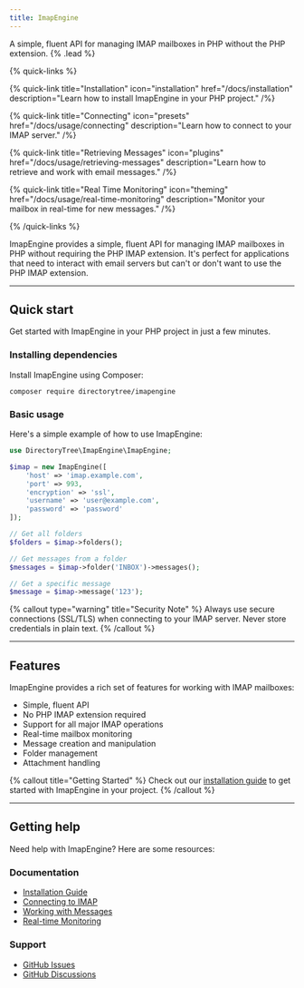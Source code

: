 ```yaml
---
title: ImapEngine
---
```


A simple, fluent API for managing IMAP mailboxes in PHP without the PHP extension. {% .lead %}

{% quick-links %}

{% quick-link title="Installation" icon="installation" href="/docs/installation" description="Learn how to install ImapEngine in your PHP project." /%}

{% quick-link title="Connecting" icon="presets" href="/docs/usage/connecting" description="Learn how to connect to your IMAP server." /%}

{% quick-link title="Retrieving Messages" icon="plugins" href="/docs/usage/retrieving-messages" description="Learn how to retrieve and work with email messages." /%}

{% quick-link title="Real Time Monitoring" icon="theming" href="/docs/usage/real-time-monitoring" description="Monitor your mailbox in real-time for new messages." /%}

{% /quick-links %}

ImapEngine provides a simple, fluent API for managing IMAP mailboxes in PHP without requiring the PHP IMAP extension. It's perfect for applications that need to interact with email servers but can't or don't want to use the PHP IMAP extension.

---

## Quick start

Get started with ImapEngine in your PHP project in just a few minutes.

### Installing dependencies

Install ImapEngine using Composer:

```shell
composer require directorytree/imapengine
```

### Basic usage

Here's a simple example of how to use ImapEngine:

```php
use DirectoryTree\ImapEngine\ImapEngine;

$imap = new ImapEngine([
    'host' => 'imap.example.com',
    'port' => 993,
    'encryption' => 'ssl',
    'username' => 'user@example.com',
    'password' => 'password'
]);

// Get all folders
$folders = $imap->folders();

// Get messages from a folder
$messages = $imap->folder('INBOX')->messages();

// Get a specific message
$message = $imap->message('123');
```

{% callout type="warning" title="Security Note" %}
Always use secure connections (SSL/TLS) when connecting to your IMAP server. Never store credentials in plain text.
{% /callout %}

---

## Features

ImapEngine provides a rich set of features for working with IMAP mailboxes:

- Simple, fluent API
- No PHP IMAP extension required
- Support for all major IMAP operations
- Real-time mailbox monitoring
- Message creation and manipulation
- Folder management
- Attachment handling

{% callout title="Getting Started" %}
Check out our [installation guide](/docs/installation) to get started with ImapEngine in your project.
{% /callout %}

---

## Getting help

Need help with ImapEngine? Here are some resources:

### Documentation

- [Installation Guide](/docs/installation)
- [Connecting to IMAP](/docs/connecting)
- [Working with Messages](/docs/retrieving-messages)
- [Real-time Monitoring](/docs/real-time-monitoring)

### Support

- [GitHub Issues](https://github.com/DirectoryTree/ImapEngine/issues)
- [GitHub Discussions](https://github.com/DirectoryTree/ImapEngine/discussions)
